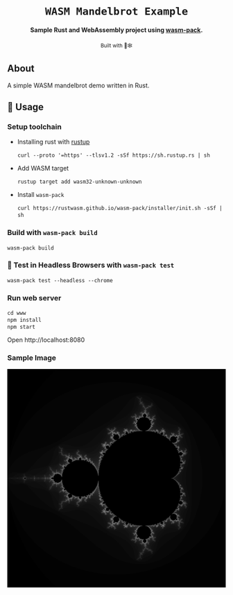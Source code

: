 <div align="center">

  <h1><code>WASM Mandelbrot Example</code></h1>

  <strong>Sample Rust and WebAssembly project using <a href="https://github.com/rustwasm/wasm-pack">wasm-pack</a>.</strong>

  <sub>Built with 🦀🕸</sub>
</div>

## About

A simple WASM mandelbrot demo written in Rust.

## 🚴 Usage

### Setup toolchain

* Installing rust with [rustup](https://rustup.rs/)

  ```
  curl --proto '=https' --tlsv1.2 -sSf https://sh.rustup.rs | sh
  ```

* Add WASM target

  ```
  rustup target add wasm32-unknown-unknown
  ```

* Install `wasm-pack`

  ```
  curl https://rustwasm.github.io/wasm-pack/installer/init.sh -sSf | sh
  ```

### Build with `wasm-pack build`

```
wasm-pack build
```

### 🔬 Test in Headless Browsers with `wasm-pack test`

```
wasm-pack test --headless --chrome
```

### Run web server

```
cd www
npm install
npm start
```

Open http://localhost:8080

### Sample Image

![Sample Image](sample.png)
